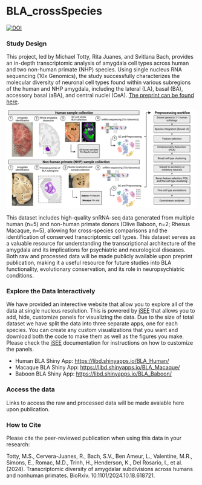# BLA_crossSpecies

[![DOI](https://zenodo.org/badge/676605218.svg)](https://doi.org/10.5281/zenodo.13942662)

### Study Design
This project, led by Michael Totty, Rita Juanes, and Svitlana Bach, provides an in-depth transcriptomic analysis of amygdala cell types across human and two non-human primate (NHP) species. Using single nucleus RNA sequencing (10x Genomics), the study successfully characterizes the molecular diversity of neuronal cell types found within various subregions of the human and NHP amygdala, including the lateral (LA), basal (BA), accessory basal (aBA), and central nuclei (CeA). [The preprint can be found here](https://www.biorxiv.org/content/10.1101/2024.10.18.618721v1).

![BLA_sample_generation](./images/BLA_sample_generation.png)

This dataset includes high-quality snRNA-seq data generated from multiple human (n=5) and non-human primate donors (Olive Baboon, n=2; Rhesus Macaque, n=5), allowing for cross-species comparisons and the identification of conserved transcriptomic cell types. This dataset serves as a valuable resource for understanding the transcriptional architecture of the amygdala and its implications for psychiatric and neurological diseases. Both raw and processed data will be made publicly available upon preprint publication, making it a useful resource for future studies into BLA functionality, evolutionary conservation, and its role in neuropsychiatric conditions.

### Explore the Data Interactively
We have provided an interective website that allow you to explore all of the data at single nucleus resolution. This is powered by [iSEE](https://bioconductor.org/packages/release/bioc/html/iSEE.html) that allows you to add, hide, customize panels for visualizing the data. Due to the size of total dataset we have split the data into three separate apps, one for each species. You can create any custom visualizations that you want and download both the code to make them as well as the figures you make. Please check the [iSEE](https://bioconductor.org/packages/release/bioc/html/iSEE.html) documentation for instructions on how to customize the panels.

- Human BLA Shiny App: https://libd.shinyapps.io/BLA_Human/
- Macaque BLA Shiny App: https://libd.shinyapps.io/BLA_Macaque/ 
- Baboon BLA Shiny App: https://libd.shinyapps.io/BLA_Baboon/

### Access the data

Links to access the raw and processed data will be made avaiable here upon publication.

### How to Cite
Please cite the peer-reviewed publication when using this data in your research:

Totty, M.S., Cervera-Juanes, R., Bach, S.V., Ben Ameur, L., Valentine, M.R., Simons, E., Romac, M.D., Trinh, H., Henderson, K., Del Rosario, I., et al. (2024). Transcriptomic diversity of amygdalar subdivisions across humans and nonhuman primates. BioRxiv. 10.1101/2024.10.18.618721.

